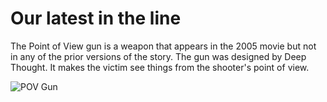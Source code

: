 # Our latest in the line

The Point of View gun is a weapon that appears in the 2005 movie but not in any of the prior 
versions of the story. The gun was designed by Deep Thought. It makes the victim see things from 
the shooter's point of view.

![POV Gun](https://static.wikia.nocookie.net/hitchhikers/images/7/7a/Pointofviewguntrillian.jpg/revision/latest?cb=20181206234033)
